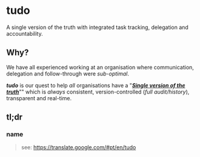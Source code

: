 # tudo

A single version of the truth with integrated task tracking, delegation and accountability.

## Why?

We have all experienced working at an organisation where communication,
delegation and follow-through were *sub-optimal*.

***tudo*** is our quest to help *all* organisations have a
"[***Single version of the truth***](https://en.wikipedia.org/wiki/Single_version_of_the_truth)""
which is *always* consistent, version-controlled (*full audit/history*),
transparent and real-time.


## tl;dr

### name

> see: https://translate.google.com/#pt/en/tudo
